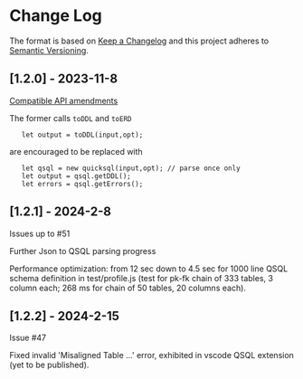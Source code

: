 # Change Log

The format is based on [Keep a Changelog](http://keepachangelog.com/)
and this project adheres to [Semantic Versioning](http://semver.org/).
 
## [1.2.0] - 2023-11-8
  
[Compatible API amendments](https://github.com/oracle/quicksql/issues/23)

The former calls `toDDL` and `toERD`
```
   let output = toDDL(input,opt);
```
are encouraged to be replaced with

```
   let qsql = new quicksql(input,opt); // parse once only
   let output = qsql.getDDL();
   let errors = qsql.getErrors();
```

## [1.2.1] - 2024-2-8

Issues up to #51

Further Json to QSQL parsing progress

Performance optimization: from 12 sec down to 4.5 sec for 1000 line QSQL schema definition 
in test/profile.js (test for pk-fk chain of 333 tables, 3 column each; 268 ms for chain of
50 tables, 20 columns each).

## [1.2.2] - 2024-2-15

Issue #47

Fixed invalid 'Misaligned Table ...' error, exhibited in vscode QSQL extension (yet to be published).


